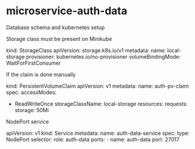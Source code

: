# microservice-auth-data
Database schema and kubernetes setup

Storage class must be present on Minikube

kind: StorageClass
apiVersion: storage.k8s.io/v1
metadata:
  name: local-storage
provisioner: kubernetes.io/no-provisioner
volumeBindingMode: WaitForFirstConsumer



If the claim is done manually

kind: PersistentVolumeClaim
apiVersion: v1
metadata:
  name: auth-pv-claim
spec:
  accessModes:
  - ReadWriteOnce
  storageClassName: local-storage
  resources:
    requests:
      storage: 50Mi



NodePort service

apiVersion: v1
kind: Service
metadata:
    name: auth-data-service
spec:
    type: NodePort
    selector:
        role: auth-data
    ports:
      - name: auth-data
        port: 27017  
